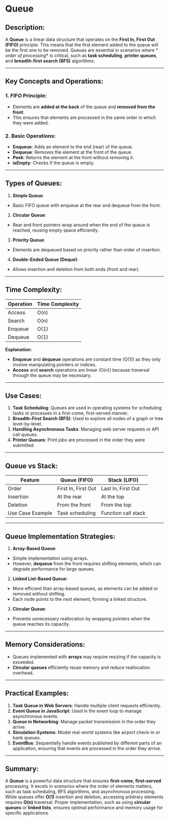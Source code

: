 # Queue

## Description:

A **Queue** is a linear data structure that operates on the **First In, First Out (FIFO)** principle. This means that
the first element added to the queue will be the first one to be removed. Queues are essential in scenarios where *
*order of processing** is critical, such as **task scheduling**, **printer queues**, and **breadth-first search (BFS)**
algorithms.

---

## Key Concepts and Operations:

### 1. **FIFO Principle**:

- Elements are **added at the back** of the queue and **removed from the front**.
- This ensures that elements are processed in the same order in which they were added.

### 2. **Basic Operations**:

- **Enqueue**: Adds an element to the end (rear) of the queue.
- **Dequeue**: Removes the element at the front of the queue.
- **Peek**: Returns the element at the front without removing it.
- **isEmpty**: Checks if the queue is empty.

---

## Types of Queues:

1. **Simple Queue**:

- Basic FIFO queue with enqueue at the rear and dequeue from the front.

2. **Circular Queue**:

- Rear and front pointers wrap around when the end of the queue is reached, reusing empty space efficiently.

3. **Priority Queue**:

- Elements are dequeued based on priority rather than order of insertion.

4. **Double-Ended Queue (Deque)**:

- Allows insertion and deletion from both ends (front and rear).

---

## Time Complexity:

| Operation | Time Complexity |
|-----------|-----------------|
| Access    | O(n)            |
| Search    | O(n)            |
| Enqueue   | O(1)            |
| Dequeue   | O(1)            |

**Explanation**:

- **Enqueue** and **dequeue** operations are constant time (O(1)) as they only involve manipulating pointers or indices.
- **Access** and **search** operations are linear (O(n)) because traversal through the queue may be necessary.

---

## Use Cases:

1. **Task Scheduling**: Queues are used in operating systems for scheduling tasks or processes in a first-come,
   first-served manner.
2. **Breadth-First Search (BFS)**: Used to explore all nodes of a graph or tree level-by-level.
3. **Handling Asynchronous Tasks**: Managing web server requests or API call queues.
4. **Printer Queues**: Print jobs are processed in the order they were submitted.

---

## Queue vs Stack:

| Feature          | Queue (FIFO)        | Stack (LIFO)        |
|------------------|---------------------|---------------------|
| Order            | First In, First Out | Last In, First Out  |
| Insertion        | At the rear         | At the top          |
| Deletion         | From the front      | From the top        |
| Use Case Example | Task scheduling     | Function call stack |

---

## Queue Implementation Strategies:

1. **Array-Based Queue**:

- Simple implementation using arrays.
- However, **dequeue** from the front requires shifting elements, which can degrade performance for large queues.

2. **Linked List-Based Queue**:

- More efficient than array-based queues, as elements can be added or removed without shifting.
- Each node points to the next element, forming a linked structure.

3. **Circular Queue**:

- Prevents unnecessary reallocation by wrapping pointers when the queue reaches its capacity.

---

## Memory Considerations:

- Queues implemented with **arrays** may require resizing if the capacity is exceeded.
- **Circular queues** efficiently reuse memory and reduce reallocation overhead.

---

## Practical Examples:

1. **Task Queue in Web Servers**: Handle multiple client requests efficiently.
2. **Event Queue in JavaScript**: Used in the event loop to manage asynchronous events.
3. **Queue in Networking**: Manage packet transmission in the order they arrive.
4. **Simulation Systems**: Model real-world systems like airport check-in or bank queues.
5. **EventBus**: Sequentially handle events published by different parts of an application, ensuring that events are
   processed in the order they arrive.

---

## Summary:

A **Queue** is a powerful data structure that ensures **first-come, first-served** processing. It excels in scenarios
where the order of elements matters, such as task scheduling, BFS algorithms, and asynchronous processing. While queues
offer **O(1)** insertion and deletion, accessing arbitrary elements requires **O(n)** traversal. Proper implementation,
such as using **circular queues** or **linked lists**, ensures optimal performance and memory usage for specific
applications.
